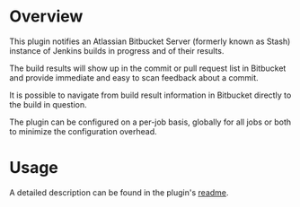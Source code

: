 # Overview

This plugin notifies an Atlassian Bitbucket Server (formerly known as
Stash) instance of Jenkins builds in progress and of their results.

The build results will show up in the commit or pull request list in
Bitbucket and provide immediate and easy to scan feedback about a
commit.

It is possible to navigate from build result information in Bitbucket
directly to the build in question.

The plugin can be configured on a per-job basis, globally for all jobs
or both to minimize the configuration overhead.

# Usage

A detailed description can be found in the plugin's
[readme](https://github.com/jenkinsci/stashnotifier-plugin/blob/release/1.x/readme.md).
